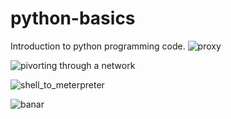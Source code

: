 # python-basics
Introduction to python programming code.
![proxy](https://github.com/user-attachments/assets/7d27e668-d835-49f9-9b29-3b6689024805)


![pivorting through a network](https://github.com/user-attachments/assets/a0680c77-4072-439e-b8ee-de0a646c2181)

![shell_to_meterpreter](https://github.com/user-attachments/assets/4a9589e9-2dda-4441-a843-0aaa625c78dd)

![banar](https://github.com/user-attachments/assets/3faca9f0-d714-44f6-b186-53528adca99e)

